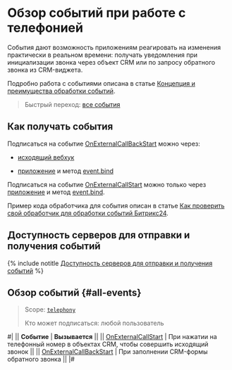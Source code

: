# Обзор событий при работе с телефонией

События дают возможность приложениям реагировать на изменения практически в реальном времени: получать уведомления при инициализации звонка через объект CRM или по запросу обратного звонка из CRM-виджета.

Подробно работа с событиями описана в статье [Концепция и преимущества обработки событий](../../events/index.md).

> Быстрый переход: [все события](#all-events)

## Как получать события

Подписаться на событие [OnExternalCallBackStart](on-external-call-back-start.md) можно через:

- [исходящий вебхук](../../../local-integrations/local-webhooks.md)

- [приложение](../../../settings/app-installation/index.md) и метод [event.bind](../../events/event-bind.md)

Подписаться на событие [OnExternalCallStart](on-external-call-start.md) можно только через [приложение](../../../settings/app-installation/index.md) и метод [event.bind](../../events/event-bind.md).

Пример кода обработчика для события описан в статье [Как проверить свой обработчик для обработки событий Битрикс24](../../events/test-handler.md).

## Доступность серверов для отправки и получения событий

{% include notitle [Доступность серверов для отправки и получения событий](../../../_includes/events-index.md) %}

## Обзор событий {#all-events}

> Scope: [`telephony`](../../scopes/permissions.md) 
>
> Кто может подписаться: любой пользователь

#|
|| **Событие** | **Вызывается** ||
|| [OnExternalCallStart](on-external-call-start.md) | При нажатии на телефонный номер в объектах CRM, чтобы совершить исходящий звонок ||
|| [OnExternalCallBackStart](on-external-call-back-start.md) | При заполнении CRM-формы обратного звонка ||
|#
